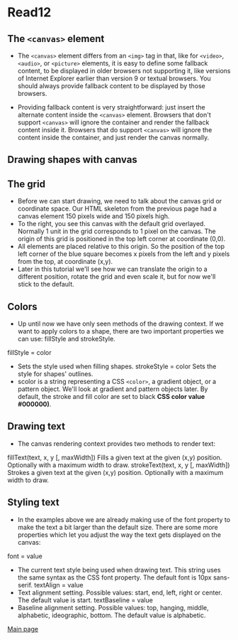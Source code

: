 # Read12


## The `<canvas>` element


* The `<canvas>` element differs from an `<img>` tag in that, like for `<video>`, `<audio>`, or `<picture>` elements, it is easy to define some fallback content, to be displayed in older browsers not supporting it, like versions of Internet Explorer earlier than version 9 or textual browsers. You should always provide fallback content to be displayed by those browsers.

* Providing fallback content is very straightforward: just insert the alternate content inside the `<canvas>` element. Browsers that don't support `<canvas>` will ignore the container and render the fallback content inside it. Browsers that do support `<canvas>` will ignore the content inside the container, and just render the canvas normally.



## Drawing shapes with canvas

## The grid
* Before we can start drawing, we need to talk about the canvas grid or coordinate space. Our HTML skeleton from the previous page had a canvas element 150 pixels wide and 150 pixels high. 
* To the right, you see this canvas with the default grid overlayed. Normally 1 unit in the grid corresponds to 1 pixel on the canvas. The origin of this grid is positioned in the top left corner at coordinate (0,0). 
* All elements are placed relative to this origin. So the position of the top left corner of the blue square becomes x pixels from the left and y pixels from the top, at coordinate (x,y). 
* Later in this tutorial we'll see how we can translate the origin to a different position, rotate the grid and even scale it, but for now we'll stick to the default.


## Colors
* Up until now we have only seen methods of the drawing context. If we want to apply colors to a shape, there are two important properties we can use: fillStyle and strokeStyle.

fillStyle = color
* Sets the style used when filling shapes.
strokeStyle = color
Sets the style for shapes' outlines.
* scolor is a string representing a CSS `<color>`, a gradient object, or a pattern object. We'll look at gradient and pattern objects later. By default, the stroke and fill color are set to black **CSS color value #000000)**.

## Drawing text
* The canvas rendering context provides two methods to render text:

fillText(text, x, y [, maxWidth])
Fills a given text at the given (x,y) position. Optionally with a maximum width to draw.
strokeText(text, x, y [, maxWidth])
Strokes a given text at the given (x,y) position. Optionally with a maximum width to draw.

## Styling text
* In the examples above we are already making use of the font property to make the text a bit larger than the default size. There are some more properties which let you adjust the way the text gets displayed on the canvas:

font = value
* The current text style being used when drawing text. This string uses the same syntax as the CSS font property. The default font is 10px sans-serif.
textAlign = value
* Text alignment setting. Possible values: start, end, left, right or center. The default value is start.
textBaseline = value
* Baseline alignment setting. Possible values: top, hanging, middle, alphabetic, ideographic, bottom. The default value is alphabetic.

[Main page](https://thaerm94.github.io/reading-notes/)
